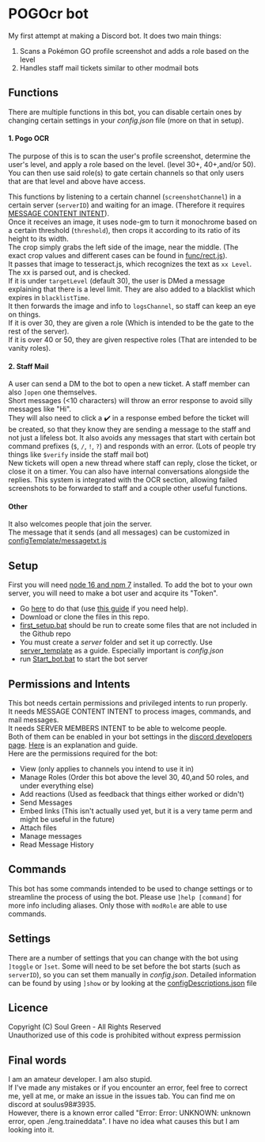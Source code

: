 # POGOcr bot
My first attempt at making a Discord bot.
It does two main things:

1. Scans a Pokémon GO profile screenshot and adds a role based on the level
2. Handles staff mail tickets similar to other modmail bots

## Functions
There are multiple functions in this bot, you can disable certain ones by changing certain settings in your *config.json* file (more on that in setup).

#### 1. Pogo OCR
The purpose of this is to scan the user's profile screenshot, determine the user's level, and apply a role based on the level. (level 30+, 40+,and/or 50).  
You can then use said role(s) to gate certain channels so that only users that are that level and above have access.  

This functions by listening to a certain channel (`screenshotChannel`) in a certain server (`serverID`) and waiting for an image. (Therefore it requires [MESSAGE CONTENT INTENT](https://support-dev.discord.com/hc/en-us/articles/4404772028055-Message-Content-Privileged-Intent-for-Verified-Bots)).  
Once it receives an image, it uses node-gm to turn it monochrome based on a certain threshold (`threshold`), then crops it according to its ratio of its height to its width.  
The crop simply grabs the left side of the image, near the middle. (The exact crop values and different cases can be found in [func/rect.js](func/rect.js)).  
It passes that image to tesseract.js, which recognizes the text as `xx Level`.
The xx is parsed out, and is checked.  
If it is under `targetLevel` (default 30), the user is DMed a message explaining that there is a level limit. They are also added to a blacklist which expires in `blacklistTime`.  
It then forwards the image and info to `logsChannel`, so staff can keep an eye on things.  
If it is over 30, they are given a role (Which is intended to be the gate to the rest of the server).  
If it is over 40 or 50, they are given respective roles (That are intended to be vanity roles).  

#### 2. Staff Mail
A user can send a DM to the bot to open a new ticket. A staff member can also `]open` one themselves.   
Short messages (<10 characters) will throw an error response to avoid silly messages like "Hi".  
They will also need to click a ✔️ in a response embed before the ticket will be created, so that they know they are sending a message to the staff and not just a lifeless bot.
It also avoids any messages that start with certain bot command prefixes (`$`, `/`, `!`, `?`) and responds with an error. (Lots of people try things like `$verify` inside the staff mail bot)  
New tickets will open a new thread where staff can reply, close the ticket, or close it on a timer. You can also have internal conversations alongside the replies.
This system is integrated with the OCR section, allowing failed screenshots to be forwarded to staff and a couple other useful functions.

#### Other
It also welcomes people that join the server.  
The message that it sends (and all messages) can be customized in [configTemplate/messagetxt.js](configTemplate/messagetxt.js)

## Setup
First you will need [node 16 and npm 7](https://nodejs.org/en/download/current/) installed.
To add the bot to your own server, you will need to make a bot user and acquire its "Token".
* Go [here](https://discord.com/developers) to do that (use [this guide](https://discordjs.guide/preparations/setting-up-a-bot-application.html) if you need help).
* Download or clone the files in this repo.
* [first_setup.bat](first_setup.bat) should be run to create some files that are not included in the Github repo
* You must create a *server* folder and set it up correctly. Use [server_template](server_template) as a guide. Especially important is *config.json*
* run [Start_bot.bat](Start_bot.bat) to start the bot server

## Permissions and Intents
This bot needs certain permissions and privileged intents to run properly.  
It needs MESSAGE CONTENT INTENT to process images, commands, and mail messages.  
It needs SERVER MEMBERS INTENT to be able to welcome people.  
Both of them can be enabled in your bot settings in the [discord developers page](https://discord.com/developers). [Here](https://gist.github.com/advaith1/e69bcc1cdd6d0087322734451f15aa2f) is an explanation and guide.  
Here are the permissions required for the bot:  
* View (only applies to channels you intend to use it in)
* Manage Roles (Order this bot above the level 30, 40,and 50 roles, and under everything else)
* Add reactions (Used as feedback that things either worked or didn't)
* Send Messages
* Embed links (This isn't actually used yet, but it is a very tame perm and might be useful in the future)
* Attach files
* Manage messages
* Read Message History

## Commands
This bot has some commands intended to be used to change settings or to streamline the process of using the bot.
Please use `]help [command]` for more info including aliases.
Only those with `modRole` are able to use commands.

## Settings
There are a number of settings that you can change with the bot using `]toggle` or `]set`. Some will need to be set before the bot starts (such as `serverID`), so you can set them manually in *config.json*.
Detailed information can be found by using `]show` or by looking at the [configDescriptions.json](configDescriptions.json) file

## Licence
Copyright (C) Soul Green - All Rights Reserved  
Unauthorized use of this code is prohibited without express permission

## Final words
I am an amateur developer. I am also stupid.  
If I've made any mistakes or if you encounter an error, feel free to correct me, yell at me, or make an issue in the issues tab.
You can find me on discord at soulus98#3935.  
However, there is a known error called "Error: Error: UNKNOWN: unknown error, open ./eng.traineddata". I have no idea what causes this but I am looking into it.
